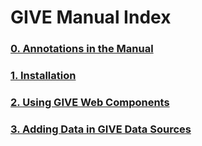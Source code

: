# GIVE Manual Index

### [0. Annotations in the Manual](0-annotation.md)
### [1. Installation](1-installation.md)
### [2. Using GIVE Web Components](2-webComponents.md)
### [3. Adding Data in GIVE Data Sources](3-dataSource.md)
